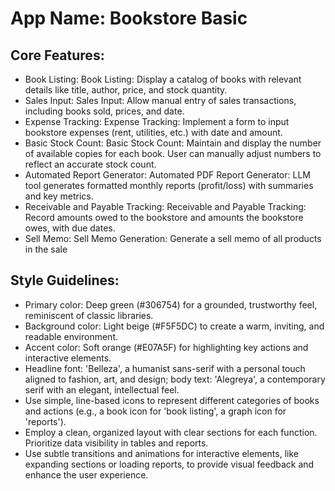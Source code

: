 # **App Name**: Bookstore Basic

## Core Features:

- Book Listing: Book Listing: Display a catalog of books with relevant details like title, author, price, and stock quantity.
- Sales Input: Sales Input: Allow manual entry of sales transactions, including books sold, prices, and date.
- Expense Tracking: Expense Tracking: Implement a form to input bookstore expenses (rent, utilities, etc.) with date and amount.
- Basic Stock Count: Basic Stock Count: Maintain and display the number of available copies for each book. User can manually adjust numbers to reflect an accurate stock count.
- Automated Report Generator: Automated PDF Report Generator: LLM tool generates formatted monthly reports (profit/loss) with summaries and key metrics.
- Receivable and Payable Tracking: Receivable and Payable Tracking: Record amounts owed to the bookstore and amounts the bookstore owes, with due dates.
- Sell Memo: Sell Memo Generation: Generate a sell memo of all products in the sale

## Style Guidelines:

- Primary color: Deep green (#306754) for a grounded, trustworthy feel, reminiscent of classic libraries.
- Background color: Light beige (#F5F5DC) to create a warm, inviting, and readable environment.
- Accent color: Soft orange (#E07A5F) for highlighting key actions and interactive elements.
- Headline font: 'Belleza', a humanist sans-serif with a personal touch aligned to fashion, art, and design; body text: 'Alegreya', a contemporary serif with an elegant, intellectual feel.
- Use simple, line-based icons to represent different categories of books and actions (e.g., a book icon for 'book listing', a graph icon for 'reports').
- Employ a clean, organized layout with clear sections for each function. Prioritize data visibility in tables and reports.
- Use subtle transitions and animations for interactive elements, like expanding sections or loading reports, to provide visual feedback and enhance the user experience.